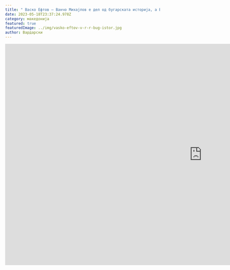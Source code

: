 ```yaml
---
title: " Васко Ефтов – Ванчо Михаjлов е дел од бугарската историjа, а ВМРО-ДПМНЕ?"
date: 2023-05-18T23:37:24.978Z
category: македонија
featured: true
featuredImage: ../img/vasko-eftov-v-r-r-bug-istor.jpg
author: Вардарски
---
```

<iframe width="1280" height="720" src="https://www.youtube.com/embed/C6bbHUuJyD0" title="Македонистки признанија: Васко Ефтов – Ванчо Михаjлов е дел од бугарската историjа, а ВМРО-ДПМНЕ?" frameborder="0" allow="accelerometer; autoplay; clipboard-write; encrypted-media; gyroscope; picture-in-picture; web-share" allowfullscreen></iframe>